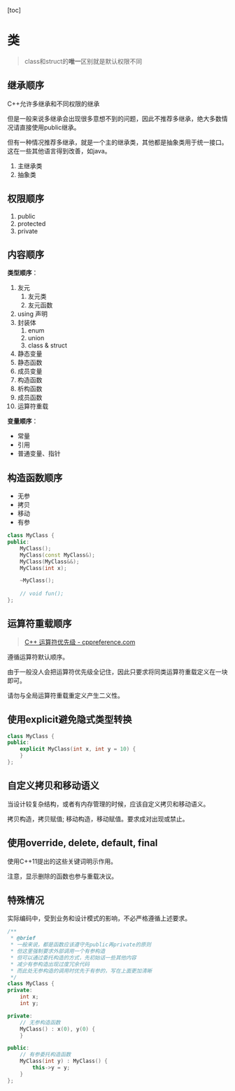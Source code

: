 [toc]

# 类

> class和struct的**唯一**区别就是默认权限不同

## 继承顺序

C++允许多继承和不同权限的继承

但是一般来说多继承会出现很多意想不到的问题，因此不推荐多继承，绝大多数情况请直接使用public继承。

但有一种情况推荐多继承，就是一个主的继承类，其他都是抽象类用于统一接口。这在一些其他语言得到改善，如java。

1. 主继承类
2. 抽象类

## 权限顺序

1. public
2. protected
3. private

## 内容顺序

**类型顺序**：

1. 友元
   1. 友元类
   2. 友元函数
2. using 声明
3. 封装体
   1. enum
   2. union
   3. class & struct
4. 静态变量
5. 静态函数
6. 成员变量
7. 构造函数
8. 析构函数
9. 成员函数
10. 运算符重载

**变量顺序**：

- 常量
- 引用
- 普通变量、指针

## 构造函数顺序

- 无参
- 拷贝
- 移动
- 有参

```cpp
class MyClass {
public:
    MyClass();
    MyClass(const MyClass&);
    MyClass(MyClass&&);
    MyClass(int x);

    ~MyClass();
    
    // void fun();
};
```

## 运算符重载顺序

> [C++ 运算符优先级 - cppreference.com](https://zh.cppreference.com/w/cpp/language/operator_precedence)

遵循运算符默认顺序。

由于一般没人会把运算符优先级全记住，因此只要求将同类运算符重载定义在一块即可。

请勿与全局运算符重载重定义产生二义性。

## 使用explicit避免隐式类型转换

```cpp
class MyClass {
public:
    explicit MyClass(int x, int y = 10) {
    }
};
```

## 自定义拷贝和移动语义

当设计较复杂结构，或者有内存管理的时候，应该自定义拷贝和移动语义。

拷贝构造，拷贝赋值; 移动构造，移动赋值。要求成对出现或禁止。

## 使用override, delete, default, final

使用C++11提出的这些关键词明示作用。

注意，显示删除的函数也参与重载决议。

## 特殊情况

实际编码中，受到业务和设计模式的影响，不必严格遵循上述要求。

```cpp
/**
 * @brief
 * 一般来说，都是函数应该遵守先public再private的原则
 * 但这里强制要求外部调用一个有参构造
 * 但可以通过委托构造的方式，先初始话一些其他内容
 * 减少有参构造出现过度冗余代码
 * 而此处无参构造的调用时优先于有参的，写在上面更加清晰
 */
class MyClass {
private:
    int x;
    int y;

private:
    // 无参构造函数
    MyClass() : x(0), y(0) {
    }

public:
    // 有参委托构造函数
    MyClass(int y) : MyClass() {
        this->y = y;
    }
};
```

